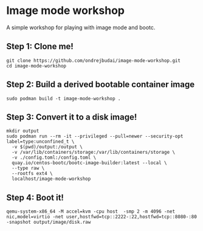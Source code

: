 # Image mode workshop

A simple workshop for playing with image mode and bootc.

## Step 1: Clone me!

```
git clone https://github.com/ondrejbudai/image-mode-workshop.git
cd image-mode-workshop
```

## Step 2: Build a derived bootable container image

```
sudo podman build -t image-mode-workshop .
```

## Step 3: Convert it to a disk image!
```
mkdir output
sudo podman run --rm -it --privileged --pull=newer --security-opt label=type:unconfined_t \
  -v $(pwd)/output:/output \
  -v /var/lib/containers/storage:/var/lib/containers/storage \
  -v ./config.toml:/config.toml \
  quay.io/centos-bootc/bootc-image-builder:latest --local \
  --type raw \
  --rootfs ext4 \
  localhost/image-mode-workshop
```

## Step 4: Boot it!
```
qemu-system-x86_64 -M accel=kvm -cpu host  -smp 2 -m 4096 -net nic,model=virtio -net user,hostfwd=tcp::2222-:22,hostfwd=tcp::8080-:80 -snapshot output/image/disk.raw
```
